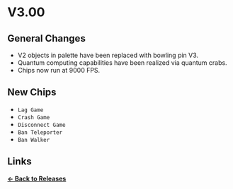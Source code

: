 # V3.00

## General Changes

* V2 objects in palette have been replaced with bowling pin V3.
* Quantum computing capabilities have been realized via quantum crabs.
* Chips now run at 9000 FPS.

## New Chips

* `Lag Game`
* `Crash Game`
* `Disconnect Game`
* `Ban Teleporter`
* `Ban Walker`

## Links

**[<- Back to Releases](/releases/)**
